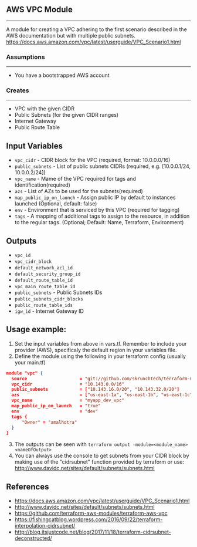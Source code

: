 ## AWS VPC Module
---
A module for creating a VPC adhering to the first scenario described in the AWS documentation but with multiple public subnets. https://docs.aws.amazon.com/vpc/latest/userguide/VPC_Scenario1.html 

### Assumptions
---
* You have a bootstrapped AWS account

### Creates
---
* VPC with the given CIDR
* Public Subnets (for the given CIDR ranges)
* Internet Gateway
* Public Route Table 

## Input Variables
* `vpc_cidr` - CIDR block for the VPC (required, format: 10.0.0.0/16)
* `public_subnets` - List of public subnets CIDRs (required, e.g. [10.0.0.1/24, 10.0.0.2/24])
* `vpc_name` - Mame of the VPC required for tags and identification(required)
* `azs` - List of AZs to be used for the subnets(required)
* `map_public_ip_on_launch` - Assign public IP by default to instances launched (Optional, default: false)
* `env` - Environment that is serviced by this VPC (required for tagging)
* `tags` - A mapping of additional tags to assign to the resource, in addition to the regular tags. (Optional; Default: Name, Terraform, Environment)

## Outputs
* `vpc_id`
* `vpc_cidr_block`
* `default_network_acl_id`
* `default_security_group_id`
* `default_route_table_id`
* `vpc_main_route_table_id`
* `public_subnets` - Public Subnets IDs
* `public_subnets_cidr_blocks`
* `public_route_table_ids`
* `igw_id` - Internet Gateway ID

## Usage example:
1. Set the input variables from above in vars.tf.  Remember to include your provider (AWS), specificaly the default region in your variables file.
2. Define the module using the following in your terraform config (usually your main.tf)
```json
module "vpc" {
  source                    = "git://github.com/skrunchtech/terraform-modules//vpc?ref=v0.1.0"
  vpc_cidr                  = "10.143.0.0/16"
  public_subnets            = ["10.143.16.0/20", "10.143.32.0/20"]
  azs                       = ["us-east-1a", "us-east-1b", "us-east-1c"]
  vpc_name                  = "myapp_dev_vpc"
  map_public_ip_on_launch   = "true"
  env                       = "dev"
  tags {
      "Owner" = "amalhotra"
  }
}
```
3. The outputs can be seen with `terraform output -module=<module_name> <nameOfOutput>`
4. You can always use the console to get subnets from your CIDR block by making use of the "cidrsubnet" function provided by terraform or use: http://www.davidc.net/sites/default/subnets/subnets.html

## References
- https://docs.aws.amazon.com/vpc/latest/userguide/VPC_Scenario1.html
- http://www.davidc.net/sites/default/subnets/subnets.html
- https://github.com/terraform-aws-modules/terraform-aws-vpc
- https://fishingcatblog.wordpress.com/2016/09/22/terraform-interpolation-cidrsubnet/
- http://blog.itsjustcode.net/blog/2017/11/18/terraform-cidrsubnet-deconstructed/